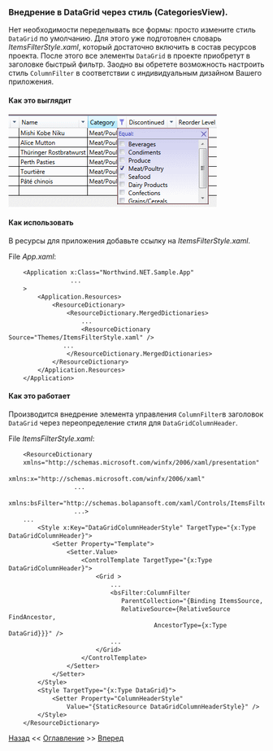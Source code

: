 ﻿### Внедрение в DataGrid через стиль (CategoriesView).
Нет необходимости переделывать все формы: просто измените стиль `DataGrid` по умолчанию. 
Для этого уже подготовлен словарь *ItemsFilterStyle.xaml*, который достаточно включить
в состав ресурсов проекта. После этого все элементы `DataGrid` в проекте 
приобретут в заголовке быстрый фильтр. Заодно вы обретете возможность настроить стиль
`ColumnFilter` в соответствии с индивидуальным дизайном Вашего приложения.
#### Как это выглядит
![DataGrid column filter](Picture/Pic5.gif "Рис.1")
#### Как использовать
В ресурсы для приложения добавьте ссылку на *ItemsFilterStyle.xaml*.

File *App.xaml*:
``` xaml
    <Application x:Class="Northwind.NET.Sample.App"
                 ...
    >
        <Application.Resources>
            <ResourceDictionary>
                <ResourceDictionary.MergedDictionaries>
                    ...
                    <ResourceDictionary Source="Themes/ItemsFilterStyle.xaml" />
		       ...
                </ResourceDictionary.MergedDictionaries>
            </ResourceDictionary>
        </Application.Resources>
    </Application>
```
#### Как это работает
Производится внедрение элемента управления `ColumnFilter`в заголовок `DataGrid` через переопределение 
стиля для `DataGridColumnHeader`.

File *ItemsFilterStyle.xaml*:
``` xaml
    <ResourceDictionary 
    xmlns="http://schemas.microsoft.com/winfx/2006/xaml/presentation"
                  xmlns:x="http://schemas.microsoft.com/winfx/2006/xaml"
                  ...  
                  xmlns:bsFilter="http://schemas.bolapansoft.com/xaml/Controls/ItemsFilter"
                  ...>
    ...
        <Style x:Key="DataGridColumnHeaderStyle" TargetType="{x:Type DataGridColumnHeader}">
            <Setter Property="Template">
                <Setter.Value>
                    <ControlTemplate TargetType="{x:Type DataGridColumnHeader}">
                        <Grid >
                            ...
                            <bsFilter:ColumnFilter 
                               ParentCollection="{Binding ItemsSource,
                               RelativeSource={RelativeSource FindAncestor,
             		                    AncestorType={x:Type DataGrid}}}" />
                            ...
                        </Grid>
                    </ControlTemplate>
                </Setter>
            </Setter>
        </Style>
        <Style TargetType="{x:Type DataGrid}">
            <Setter Property="ColumnHeaderStyle" 
                Value="{StaticResource DataGridColumnHeaderStyle}" />
        </Style>
    </ResourceDictionary>
```

[Назад](Examle1.EmployeesView.md "Использование готового элемента управления FilterDataGrid (EmployeesView)") <<
[Оглавление](Readme.md) >>
[Вперед](Examle3.ProductsView.md "Настройка внешнего вида фильтра. (ProductsView)")
